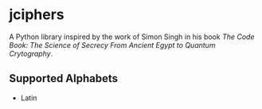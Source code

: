# jciphers
A Python library inspired by the work of Simon Singh in his book *The Code Book: The Science of Secrecy From Ancient Egypt to Quantum Crytography*.

## Supported Alphabets
* Latin
